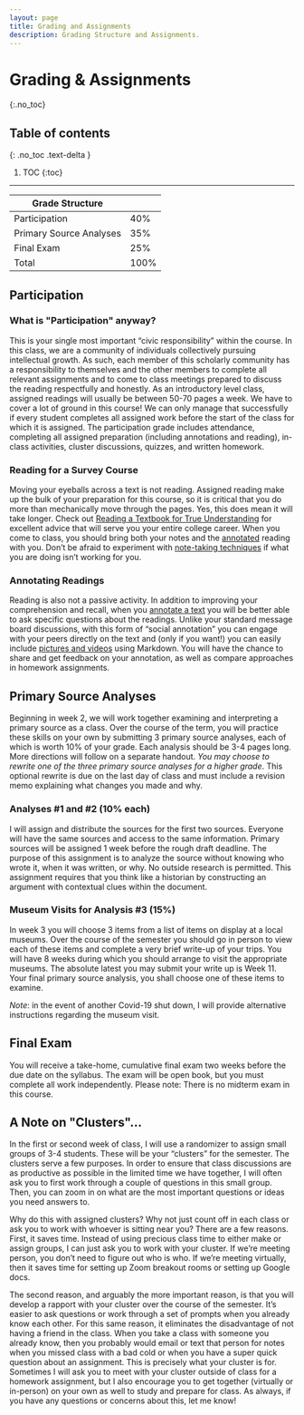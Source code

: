 ```yaml
---
layout: page
title: Grading and Assignments
description: Grading Structure and Assignments.
---
```


# Grading & Assignments
{:.no_toc}

## Table of contents
{: .no_toc .text-delta }

1. TOC
{:toc}

---

| Grade Structure  |   |
|---|---|
| Participation  | 40%  |
| Primary Source Analyses | 35%  |
| Final Exam  | 25%  |
| Total  |  100% |

## Participation
### What is "Participation" anyway?
This is your single most important “civic responsibility” within the course. In this class, we are a community of individuals collectively pursuing intellectual growth. As such, each member of this scholarly community has a responsibility to themselves and the other members to complete all relevant assignments and to come to class meetings prepared to discuss the reading respectfully and honestly. As an introductory level class, assigned readings will usually be between 50-70 pages a week. We have to cover a lot of ground in this course! We can only manage that successfully if every student completes all assigned work before the start of the class for which it is assigned. The participation grade includes attendance, completing all assigned preparation (including annotations and reading), in-class activities, cluster discussions, quizzes, and written homework. 

### Reading for a Survey Course  

Moving your eyeballs across a text is not reading. Assigned reading make up the bulk of your preparation for this course, so it is critical that you do more than mechanically move through the pages. Yes, this does mean it will take longer. Check out [Reading a Textbook for True Understanding](https://www.cornellcollege.edu/academic-support-and-advising/academic-support/study-tips/reading-textbooks.shtml) for excellent advice that will serve you your entire college career. When you come to class, you should bring both your notes and the [annotated](https://learningcenter.unc.edu/tips-and-tools/annotating-texts/) reading with you. Don’t be afraid to experiment with [note-taking techniques](https://learningcenter.unc.edu/tips-and-tools/taking-notes-while-reading/) if what you are doing isn’t working for you. 

### Annotating Readings 
Reading is also not a passive activity. In addition to improving your comprehension and recall, when you [annotate a text](https://learningcenter.unc.edu/tips-and-tools/annotating-texts/) you will be better able to ask specific questions about the readings. Unlike your standard message board discussions, with this form of “social annotation” you can engage with your peers directly on the text and (only if you want!) you can easily include [pictures and videos](https://web.hypothes.is/adding-links-images-and-videos/) using Markdown.  You will have the chance to share and get feedback on your annotation, as well as compare approaches in homework assignments. 

## Primary Source Analyses

Beginning in week 2, we will work together examining and interpreting a primary source as a class. Over the course of the term, you will practice these skills on your own by submitting 3 primary source analyses, each of which is worth 10% of your grade. Each analysis should be 3-4 pages long. More directions will follow on a separate handout. _You may choose to rewrite one of the three primary source analyses for a higher grade_. This optional rewrite is due on the last day of class and must include a revision memo explaining what changes you made and why.

### Analyses #1 and #2 (10% each)

I will assign and distribute the sources for the first two sources. Everyone will have the same sources and access to the same information. Primary sources will be assigned 1 week before the rough draft deadline. The purpose of this assignment is to analyze the source without knowing who wrote it, when it was written, or why. No outside research is permitted. This assignment requires that you think like a historian by constructing an argument with contextual clues within the document.

### Museum Visits for Analysis #3 (15%)

In week 3 you will choose 3 items from a list of items on display at a local museums. Over the course of the semester you should go in person to view each of these items and complete a very brief write-up of your trips. You will have 8 weeks during which you should arrange to visit the appropriate museums. The absolute latest you may submit your write up is Week 11. Your final primary source analysis,  you shall choose one of these items to examine. 

_Note_: in the event of another Covid-19 shut down, I will provide alternative instructions regarding the museum visit.

## Final Exam
You will receive a take-home, cumulative final exam two weeks before the due date on the syllabus.  The exam will be open book, but you must complete all work independently. Please note: There is no midterm exam in this course.


## A Note on "Clusters"…
In the first or second week of class, I will use a randomizer to assign small groups of 3-4 students. These will be your “clusters” for the semester. The clusters serve a few purposes. In order to ensure that class discussions are as productive as possible in the limited time we have together, I will often ask you to first work through a couple of questions in this small group. Then, you can zoom in on what are the most important questions or ideas you need answers to. 

Why do this with assigned clusters? Why not just count off in each class or ask you to work with whoever is sitting near you? There are a few reasons. First, it saves time. Instead of using precious class time to either make or assign groups, I can just ask you to work with your cluster. If we’re meeting person, you don’t need to figure out who is who. If we’re meeting virtually, then it saves time for setting up Zoom breakout rooms or setting up Google docs.

The second reason, and arguably the more important reason, is that you will develop a rapport with your cluster over the course of the semester. It’s easier to ask questions or work through a set of prompts when you already know each other. For this same reason, it eliminates the disadvantage of not having a friend in the class. When you take a class with someone you already know, then you probably would email or text that person for notes when you missed class with a bad cold or when you have a super quick question about an assignment. This is precisely what your cluster is for. Sometimes I will ask you to meet with your cluster outside of class for a homework assignment, but I also encourage you to get together (virtually or in-person) on your own as well to study and prepare for class. As always, if you have any questions or concerns about this, let me know!
